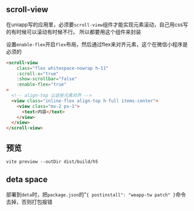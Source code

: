 ## scroll-view

在uniapp写的应用里，必须要`scroll-view`组件才能实现元素滚动，自己用css写的有时候可以滚动有时候不行。
所以都要用这个组件来封装

设置`enable-flex`开启`flex`布局，然后通过flex来对齐元素，这个在微信小程序是必须的

```html
<scroll-view
    class="flex whitespace-nowrap h-11"
    :scroll-x="true"
    :show-scrollbar="false"
    :enable-flex="true"
>
  <!-- align-top 让这些元素对齐 -->
  <view class="inline-flex align-top h-full items-center">
    <view class="mx-2 px-1">
      <text>内容</text>
    </view>
  </view>
</scroll-view>
```

## 预览

```shell
vite preview --outDir dist/build/h5
```

## deta space

部署到`deta`时，把`package.json`的"`{ postinstall": "weapp-tw patch" }`命令去掉，否则打包报错
